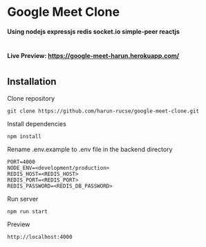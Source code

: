 # Google Meet Clone

#### Using nodejs expressjs redis socket.io simple-peer reactjs

#

#### Live Preview: https://google-meet-harun.herokuapp.com/

#

## Installation

Clone repository

```
git clone https://github.com/harun-rucse/google-meet-clone.git
```

Install dependencies

```
npm install
```

Rename .env.example to .env file in the backend directory

```
PORT=4000
NODE_ENV=<development/production>
REDIS_HOST=<REDIS_HOST>
REDIS_PORT=<REDIS_PORT>
REDIS_PASSWORD=<REDIS_DB_PASSWORD>
```

Run server

```
npm run start
```

Preview

```
http://localhost:4000
```
